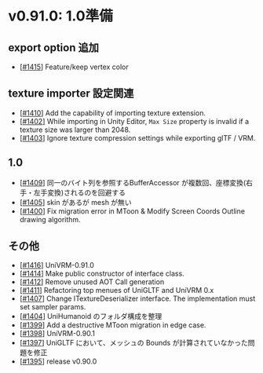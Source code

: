 # v0.91.0: 1.0準備

## export option 追加
* [[\#1415](https://github.com/vrm-c/UniVRM/pull/1415)] Feature/keep vertex color

## texture importer 設定関連
* [[\#1410](https://github.com/vrm-c/UniVRM/pull/1410)] Add the capability of importing texture extension.
* [[\#1402](https://github.com/vrm-c/UniVRM/pull/1402)] While importing in Unity Editor, `Max Size` property is invalid if a texture size was larger than 2048.
* [[\#1403](https://github.com/vrm-c/UniVRM/pull/1403)] Ignore texture compression settings while exporting glTF / VRM.

## 1.0
* [[\#1409](https://github.com/vrm-c/UniVRM/pull/1409)] 同一のバイト列を参照するBufferAccessor が複数回、座標変換(右手・左手変換)されるのを回避する
* [[\#1405](https://github.com/vrm-c/UniVRM/pull/1405)] skin があるが mesh が無い
* [[\#1400](https://github.com/vrm-c/UniVRM/pull/1400)] Fix migration error in MToon & Modify Screen Coords Outline drawing algorithm.

## その他
* [[\#1416](https://github.com/vrm-c/UniVRM/pull/1416)] UniVRM-0.91.0
* [[\#1414](https://github.com/vrm-c/UniVRM/pull/1414)] Make public constructor of interface class.
* [[\#1412](https://github.com/vrm-c/UniVRM/pull/1412)] Remove unused AOT Call generation
* [[\#1411](https://github.com/vrm-c/UniVRM/pull/1411)] Refactoring top menues of UniGLTF and UniVRM 0.x
* [[\#1407](https://github.com/vrm-c/UniVRM/pull/1407)] Change ITextureDeserializer interface. The implementation must set sampler params.
* [[\#1404](https://github.com/vrm-c/UniVRM/pull/1404)] UniHumanoid のフォルダ構成を整理
* [[\#1399](https://github.com/vrm-c/UniVRM/pull/1399)] Add a destructive MToon migration in edge case.
* [[\#1398](https://github.com/vrm-c/UniVRM/pull/1398)] UniVRM-0.90.1
* [[\#1397](https://github.com/vrm-c/UniVRM/pull/1397)] UniGLTF において、メッシュの Bounds が計算されていなかった問題を修正
* [[\#1395](https://github.com/vrm-c/UniVRM/pull/1395)] release v0.90.0
